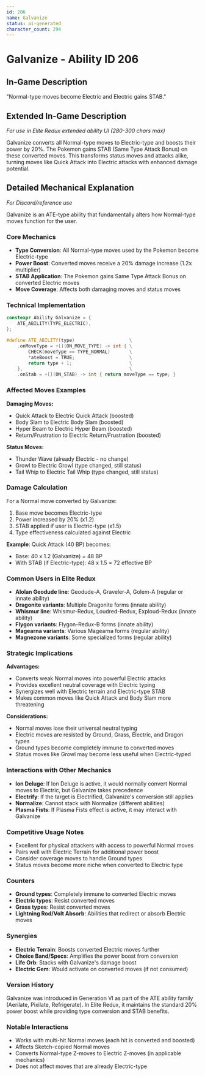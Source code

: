 ```yaml
---
id: 206
name: Galvanize
status: ai-generated
character_count: 294
---
```


# Galvanize - Ability ID 206

## In-Game Description
"Normal-type moves become Electric and Electric gains STAB."

## Extended In-Game Description
*For use in Elite Redux extended ability UI (280-300 chars max)*

Galvanize converts all Normal-type moves to Electric-type and boosts their power by 20%. The Pokemon gains STAB (Same Type Attack Bonus) on these converted moves. This transforms status moves and attacks alike, turning moves like Quick Attack into Electric attacks with enhanced damage potential.

## Detailed Mechanical Explanation
*For Discord/reference use*

Galvanize is an ATE-type ability that fundamentally alters how Normal-type moves function for the user.

### Core Mechanics
- **Type Conversion**: All Normal-type moves used by the Pokemon become Electric-type
- **Power Boost**: Converted moves receive a 20% damage increase (1.2x multiplier)
- **STAB Application**: The Pokemon gains Same Type Attack Bonus on converted Electric moves
- **Move Coverage**: Affects both damaging moves and status moves

### Technical Implementation
```cpp
constexpr Ability Galvanize = {
    ATE_ABILITY(TYPE_ELECTRIC),
};

#define ATE_ABILITY(type)                    \
    .onMoveType = +[](ON_MOVE_TYPE) -> int { \
        CHECK(moveType == TYPE_NORMAL)       \
        *ateBoost = TRUE;                    \
        return type + 1;                     \
    },                                       \
    .onStab = +[](ON_STAB) -> int { return moveType == type; }
```

### Affected Moves Examples
**Damaging Moves:**
- Quick Attack to Electric Quick Attack (boosted)
- Body Slam to Electric Body Slam (boosted)
- Hyper Beam to Electric Hyper Beam (boosted)
- Return/Frustration to Electric Return/Frustration (boosted)

**Status Moves:**
- Thunder Wave (already Electric - no change)
- Growl to Electric Growl (type changed, still status)
- Tail Whip to Electric Tail Whip (type changed, still status)

### Damage Calculation
For a Normal move converted by Galvanize:
1. Base move becomes Electric-type
2. Power increased by 20% (x1.2)
3. STAB applied if user is Electric-type (x1.5)
4. Type effectiveness calculated against Electric

**Example**: Quick Attack (40 BP) becomes:
- Base: 40 x 1.2 (Galvanize) = 48 BP
- With STAB (if Electric-type): 48 x 1.5 = 72 effective BP

### Common Users in Elite Redux
- **Alolan Geodude line**: Geodude-A, Graveler-A, Golem-A (regular or innate ability)
- **Dragonite variants**: Multiple Dragonite forms (innate ability)
- **Whismur line**: Whismur-Redux, Loudred-Redux, Exploud-Redux (innate ability)
- **Flygon variants**: Flygon-Redux-B forms (innate ability)
- **Magearna variants**: Various Magearna forms (regular ability)
- **Magnezone variants**: Some specialized forms (regular ability)

### Strategic Implications
**Advantages:**
- Converts weak Normal moves into powerful Electric attacks
- Provides excellent neutral coverage with Electric typing
- Synergizes well with Electric terrain and Electric-type STAB
- Makes common moves like Quick Attack and Body Slam more threatening

**Considerations:**
- Normal moves lose their universal neutral typing
- Electric moves are resisted by Ground, Grass, Electric, and Dragon types
- Ground types become completely immune to converted moves
- Status moves like Growl may become less useful when Electric-typed

### Interactions with Other Mechanics
- **Ion Deluge**: If Ion Deluge is active, it would normally convert Normal moves to Electric, but Galvanize takes precedence
- **Electrify**: If the target is Electrified, Galvanize's conversion still applies
- **Normalize**: Cannot stack with Normalize (different abilities)
- **Plasma Fists**: If Plasma Fists effect is active, it may interact with Galvanize

### Competitive Usage Notes
- Excellent for physical attackers with access to powerful Normal moves
- Pairs well with Electric Terrain for additional power boost
- Consider coverage moves to handle Ground types
- Status moves become more niche when converted to Electric type

### Counters
- **Ground types**: Completely immune to converted Electric moves
- **Electric types**: Resist converted moves
- **Grass types**: Resist converted moves  
- **Lightning Rod/Volt Absorb**: Abilities that redirect or absorb Electric moves

### Synergies
- **Electric Terrain**: Boosts converted Electric moves further
- **Choice Band/Specs**: Amplifies the power boost from conversion
- **Life Orb**: Stacks with Galvanize's damage boost
- **Electric Gem**: Would activate on converted moves (if not consumed)

### Version History
Galvanize was introduced in Generation VI as part of the ATE ability family (Aerilate, Pixilate, Refrigerate). In Elite Redux, it maintains the standard 20% power boost while providing type conversion and STAB benefits.

### Notable Interactions
- Works with multi-hit Normal moves (each hit is converted and boosted)
- Affects Sketch-copied Normal moves
- Converts Normal-type Z-moves to Electric Z-moves (in applicable mechanics)
- Does not affect moves that are already Electric-type